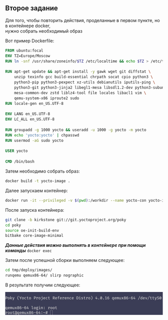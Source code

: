 ## Второе задание

Для того, чтобы повторить действия, проделанные в первом пункте, но в контейнере docker, \
нужно собрать необходимый образ

Вот пример Dockerfile:
```Dockerfile
FROM ubuntu:focal
ENV TZ=Europe/Moscow
RUN ln -snf /usr/share/zoneinfo/$TZ /etc/localtime && echo $TZ > /etc/timezone

RUN apt-get update && apt-get install -y gawk wget git diffstat \
    unzip texinfo gcc build-essential chrpath socat cpio python3 \
    python3-pip python3-pexpect xz-utils debianutils iputils-ping \
    python3-git python3-jinja2 libegl1-mesa libsdl1.2-dev python3-subunit \
    mesa-common-dev zstd liblz4-tool file locales libacl1 vim \
    qemu-system-x86 iproute2 sudo
RUN locale-gen en_US.UTF-8

ENV LANG en_US.UTF-8
ENV LC_ALL en_US.UTF-8

RUN groupadd -g 1000 yocto && useradd -u 1000 -g yocto -m yocto
RUN echo 'yocto:yocto' | chpasswd
RUN usermod -aG sudo yocto

USER yocto

CMD /bin/bash
```

Затем необходимо собрать образ:

```bash
docker build -t yocto-image .
```

Далее запускаем контейнер:
```bash
docker run -it --privileged -v $(pwd):/workdir --name yocto-con yocto-image
```

После запуска контейнера:
```bash
git clone -b kirkstone git://git.yoctoproject.org/poky
cd poky
source oe-init-build-env
bitbake core-image-minimal
```

***Данные действия можно выполнять в контейнере при помощи команды*** ```docker exec```

Затем после успешной сборки выполняем следующее:
```bash
cd tmp/deploy/images/
runqemu qemux86-64/ slirp nographic
```

В результате получим следующее:

![Резульат запуска образа в qemu](images/runqemu.jpg)

